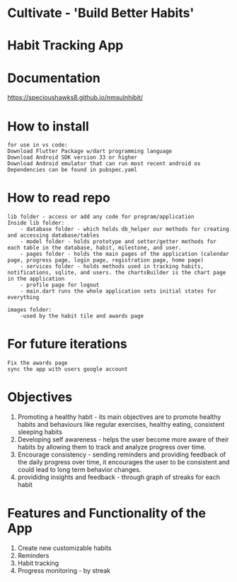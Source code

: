 # Cultivate - 'Build Better Habits'
# Habit Tracking App

 # Documentation
  https://specioushawks8.github.io/nmsuInhibit/

# How to install
    for use in vs code:
    Download Flutter Package w/dart programming language
    Download Android SDK version 33 or higher
    Download Android emulator that can run most recent android os
    Dependencies can be found in pubspec.yaml


# How to read repo
    lib folder - access or add any code for program/application
    Inside lib folder:
        - database folder - which holds db_helper our methods for creating and accessing database/tables
        - model folder - holds prototype and setter/getter methods for each table in the database, habit, milestone, and user.
        - pages folder - holds the main pages of the application (calendar page, progress page, login page, registration page, home page)
        - services folder - holds methods used in tracking habits, notifications, sqlite, and users. the chartsBuilder is the chart page in the application
        - profile page for logout
        - main.dart runs the whole application sets initial states for everything
 
    images folder:
        -used by the habit tile and awards page
    
# For future iterations
    Fix the awards page
    sync the app with users google account


 # Objectives
1.  Promoting a healthy habit - its main objectives are to promote healthy habits and behaviours like regular exercises, healthy eating, consistent sleeping habits
2.  Developing self awareness - helps the user become more aware of their habits by allowing them to track and analyze progress over time.
3. Encourage consistency - sending reminders and providing feedback of the daily progress over time, it encourages the user to be consistent and could lead to long term behavior changes.
4. provididng insights and feedback - through graph of streaks for each habit

# Features and Functionality of the App
1. Create new customizable habits
2. Reminders
3. Habit tracking
4. Progress monitoring - by streak
